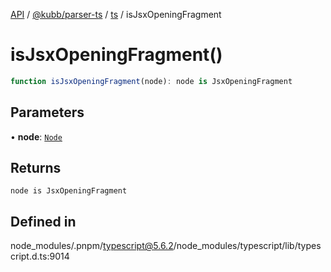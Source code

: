 [API](../../../../../packages.md) / [@kubb/parser-ts](../../../index.md) / [ts](../index.md) / isJsxOpeningFragment

# isJsxOpeningFragment()

```ts
function isJsxOpeningFragment(node): node is JsxOpeningFragment
```

## Parameters

• **node**: [`Node`](../interfaces/Node.md)

## Returns

`node is JsxOpeningFragment`

## Defined in

node\_modules/.pnpm/typescript@5.6.2/node\_modules/typescript/lib/typescript.d.ts:9014
